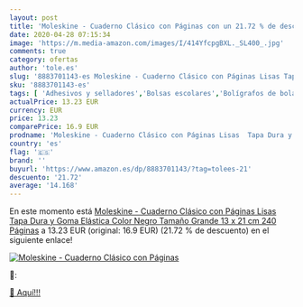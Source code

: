 ```yaml
---
layout: post
title: 'Moleskine - Cuaderno Clásico con Páginas con un 21.72 % de descuento'
date: 2020-04-28 07:15:34
image: 'https://m.media-amazon.com/images/I/414YfcpgBXL._SL400_.jpg'
comments: true
category: ofertas
author: 'tole.es'
slug: '8883701143-es Moleskine - Cuaderno Clásico con Páginas Lisas Tapa Dura y...'
sku: '8883701143-es'
tags: [ 'Adhesivos y selladores','Bolsas escolares','Bolígrafos de bola','Bolígrafos y recambios','Bolígrafos, lápices y útiles de escritura','Bricolaje y herramientas','Compuestos de modelado para escultura','Costura y manualidades','Equipaje','Escultura','Ferretería','Hogar y cocina','Mochilas, estuches y sets escolares','Oficina y papelería','Pegamentos instantáneos', ]
actualPrice: 13.23 EUR
currency: EUR
price: 13.23
comparePrice: 16.9 EUR
prodname: 'Moleskine - Cuaderno Clásico con Páginas Lisas  Tapa Dura y Goma Elástica  Color Negro  Tamaño Grande 13 x 21 cm  240 Páginas'
country: 'es'
flag: '🇪🇸'
brand: ''
buyurl: 'https://www.amazon.es/dp/8883701143/?tag=tolees-21'
descuento: '21.72'
average: '14.168'
---
```


En este momento está [Moleskine - Cuaderno Clásico con Páginas Lisas  Tapa Dura y Goma Elástica  Color Negro  Tamaño Grande 13 x 21 cm  240 Páginas](https://www.amazon.es/dp/8883701143/?tag=tolees-21) a 13.23 EUR (original: 16.9 EUR) (21.72 %  de descuento) en el siguiente enlace!

[![Moleskine - Cuaderno Clásico con Páginas](https://m.media-amazon.com/images/I/414YfcpgBXL._SL400_.jpg)](https://www.amazon.es/dp/8883701143/?tag=tolees-21)

🔎:


[🛒 Aquí!!!](https://www.amazon.es/dp/8883701143/?tag=tolees-21)
